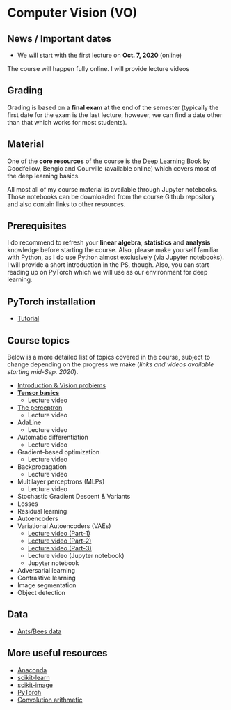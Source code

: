 # Computer Vision (VO)

## News / Important dates

- We will start with the first lecture on **Oct. 7, 2020** (online)

The course will happen fully online. I will provide lecture videos


## Grading

Grading is based on a **final exam** at the end of the semester (typically the first date for the exam is the last lecture, however, we can find a date other than that which works for most students).

## Material

One of the **core resources** of the course is the [Deep Learning Book](http://www.deeplearningbook.org/) by Goodfellow, Bengio and
Courville (available online) which covers most of the deep learning basics.

All most all of my course material is available through Jupyter notebooks. Those notebooks can be downloaded from the course Github repository and also contain links to other resources.

## Prerequisites

I do recommend to refresh your **linear algebra**, **statistics** and
**analysis** knowledge before starting the course. Also, please make yourself
familiar with Python, as I do use Python almost exclusively (via Jupyter notebooks).
I will provide a short introduction in the PS, though. Also, you can start
reading up on PyTorch which we will use as our environment for deep learning.

## PyTorch installation

- [Tutorial](https://drive.google.com/file/d/1W4A1H7CqDgDbVh_1uiWRyVJhYyntjzn4/view?usp=sharing)

## Course topics

Below is a more detailed list of topics covered in the course, subject to change depending
on the progress we make (*links and videos available starting mid-Sep. 2020*).

- [Introduction & Vision problems](../material/IntroSlides.pdf)
- [**Tensor basics**](../material/01_TensorBasics)
  - Lecture video
- [The perceptron](../material/03_Perceptron)
  - Lecture video
- AdaLine
  - Lecture video
- Automatic differentiation
  - Lecture video
- Gradient-based optimization
  - Lecture video
- Backpropagation
  - Lecture video
- Multilayer perceptrons (MLPs)
  - Lecture video
- Stochastic Gradient Descent & Variants
- Losses
- Residual learning
- Autoencoders 
- Variational Autoencoders (VAEs) 
  - [Lecture video (Part-1)](https://drive.google.com/file/d/1tEMQXbndM1neWjHLexwCXpq4I0InptjZ/view?usp=sharing)
  - [Lecture video (Part-2)](https://drive.google.com/file/d/1LHaP0ENgHy4H4S8yG6svafQDBul5FDXN/view?usp=sharing)
  - [Lecture video (Part-3)](https://drive.google.com/file/d/1AXoum7JNvSWpGfk1qZ97U_fPWHL4BxHj/view?usp=sharing)
  - Lecture video (Jupyter notebook)
  - Jupyter notebook
- Adversarial learning
- Contrastive learning 
- Image segmentation
- Object detection

## Data

- [Ants/Bees data](https://drive.google.com/open?id=1izFo-gdrxvDy1klIlu-_RZn3JNTaeogg)

## More useful resources

- [Anaconda](https://www.anaconda.com/distribution/)
- [scikit-learn](http://scikit-learn.org/stable/)
- [scikit-image](http://scikit-image.org/)
- [PyTorch](http://pytorch.org/)
- [Convolution arithmetic](https://github.com/vdumoulin/conv_arithmetic)
